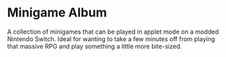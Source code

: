 # Minigame Album
A collection of minigames that can be played in applet mode on a modded Nintendo Switch. Ideal for wanting to take a few minutes off from playing that massive RPG and play something a little more bite-sized.
